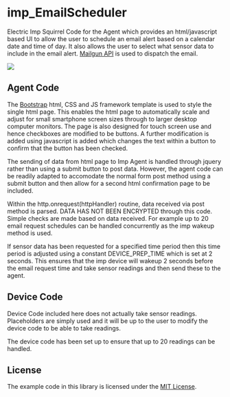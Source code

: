 # imp_EmailScheduler
Electric Imp Squirrel Code for the Agent which provides an html/javascript based UI to allow the user to schedule an email alert based on a calendar date and time of day. It also allows the user to select what sensor data to include in the email alert. [Mailgun API](http://www.mailgun.com/) is used to dispatch the email.

![](https://lh5.googleusercontent.com/-mWb6JrRLZaw/VS1UxcfL_NI/AAAAAAAAACM/ts1lcFgKkws/w850-h600-no/imp_emailScheduler.png)

## Agent Code

The [Bootstrap](http://getbootstrap.com/) html, CSS and JS framework template is used to style the single html page. This enables the html page to automatically scale and adjust for small smartphone screen sizes through to larger desktop computer monitors. The page is also designed for touch screen use and hence checkboxes are modified to be buttons. A further modification is added using javascript is added which changes the text within a button to confirm that the button has been checked.

The sending of data from html page to Imp Agent is handled through jquery rather than using a submit button to post data. However, the agent code can be readily adapted to accomodate the normal form post method using a submit button and then allow for a second html confirmation page to be included.

Within the http.onrequest(httpHandler) routine, data received via post method is parsed. DATA HAS NOT BEEN ENCRYPTED through this code. Simple checks are made based on data received. For example up to 20 email request schedules can be handled concurrently as the imp wakeup method is used.

If sensor data has been requested for a specified time period then this time period is adjusted using a constant DEVICE_PREP_TIME which is set at 2 seconds. This ensures that the imp device will wakeup 2 seconds before the email request time and take sensor readings and then send these to the agent.

## Device Code

Device Code included here does not actually take sensor readings. Placeholders are simply used and it will be up to the user to modify the device code to be able to take readings.

The device code has been set up to ensure that up to 20 readings can be handled.

## License
The example code in this library is licensed under the [MIT License](../blob/master/LICENSE).
